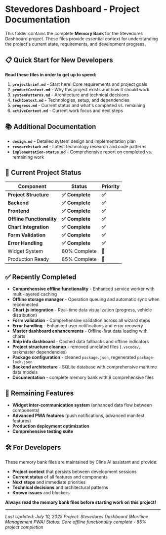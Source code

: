 # Stevedores Dashboard - Project Documentation

This folder contains the complete **Memory Bank** for the Stevedores Dashboard project. These files provide essential context for understanding the project's current state, requirements, and development progress.

## 📋 **Quick Start for New Developers**

**Read these files in order to get up to speed:**

1. **`projectbrief.md`** - Start here! Core requirements and project goals
2. **`productContext.md`** - Why this project exists and how it should work
3. **`systemPatterns.md`** - Architecture and technical decisions
4. **`techContext.md`** - Technologies, setup, and dependencies
5. **`progress.md`** - Current status and what's completed vs. remaining
6. **`activeContext.md`** - Current work focus and next steps

## 📚 **Additional Documentation**

- **`design.md`** - Detailed system design and implementation plan
- **`researchstack.md`** - Latest technology research and code patterns
- **`implementation-status.md`** - Comprehensive report on completed vs. remaining work

## 🎯 **Current Project Status**

| Component | Status | Priority |
|-----------|--------|----------|
| **Project Structure** | **✅ Complete** | **✅** |
| **Backend** | **✅ Complete** | **✅** |
| **Frontend** | **✅ Complete** | **✅** |
| **Offline Functionality** | **✅ Complete** | **✅** |
| **Chart Integration** | **✅ Complete** | **✅** |
| **Form Validation** | **✅ Complete** | **✅** |
| **Error Handling** | **✅ Complete** | **✅** |
| Widget System | 80% Complete | 🔄 |
| Production Ready | 85% Complete | 🔄 |

## ✅ **Recently Completed**
- **Comprehensive offline functionality** - Enhanced service worker with multi-layered caching
- **Offline storage manager** - Operation queuing and automatic sync when reconnected
- **Chart.js integration** - Real-time data visualization (progress, vehicle distribution)
- **Form validation** - Comprehensive validation across all wizard steps
- **Error handling** - Enhanced user notifications and error recovery
- **Master dashboard enhancements** - Offline-first data loading with charts
- **Ship info dashboard** - Cached data fallbacks and offline indicators
- **Project structure cleanup** - removed unrelated files (`.vscode/`, taskmaster dependencies)
- **Package configuration** - cleaned `package.json`, regenerated `package-lock.json` 
- **Backend architecture** - SQLite database with comprehensive maritime data models
- **Documentation** - complete memory bank with 9 comprehensive files

## 🔄 **Remaining Features**
- **Widget inter-communication system** (enhanced data flow between components)
- **Advanced PWA features** (push notifications, advanced manifest features)
- **Production deployment optimization**
- **Comprehensive testing suite**

## 🛠️ **For Developers**

These memory bank files are maintained by Cline AI assistant and provide:
- **Project context** that persists between development sessions
- **Current status** of all features and components
- **Next steps** and immediate priorities
- **Technical decisions** and architectural patterns
- **Known issues** and blockers

**Always read the memory bank files before starting work on this project!**

---

*Last Updated: July 10, 2025*
*Project: Stevedores Dashboard (Maritime Management PWA)*
*Status: Core offline functionality complete - 85% project completion*
